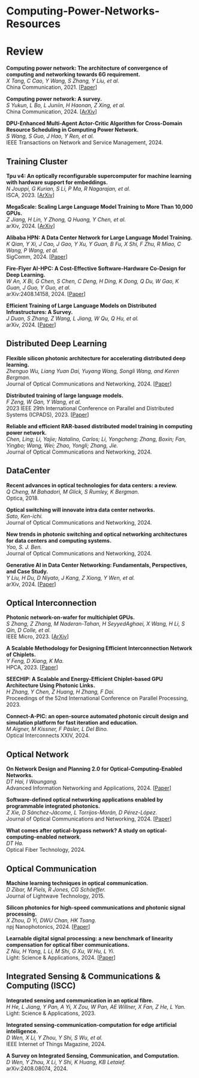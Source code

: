 # Computing-Power-Networks-Resources

# Review

**Computing power network: The architecture of convergence of computing and networking towards 6G requirement.**<br>
*X Tang, C Cao, Y Wang, S Zhang, Y Liu, et al.*<br>
China Communication, 2021.
[[Paper](https://www.6g-ana.com/upload/file/20211012/6376966709144436202981842.pdf)]

**Computing power network: A survey.**<br>
*S Yukun, L Bo, L Juniin, H Haonan, Z Xing, et al.*<br>
China Communication, 2024.
[[ArXiv](https://arxiv.org/pdf/2210.06080)]

**DPU-Enhanced Multi-Agent Actor-Critic Algorithm for Cross-Domain Resource Scheduling in Computing Power Network.**<br>
*S Wang, S Guo, J Hao, Y Ren, et al.*<br>
IEEE Transactions on Network and Service Management, 2024.

## Training Cluster

**Tpu v4: An optically reconfigurable supercomputer for machine learning with hardware support for embeddings.**<br>
*N Jouppi, G Kurian, S Li, P Ma, R Nagarajan, et al.*<br>
ISCA, 2023.
[[ArXiv](https://dl.acm.org/doi/pdf/10.1145/3579371.3589350)]

**MegaScale: Scaling Large Language Model Training to More Than 10,000 GPUs.**<br>
*Z Jiang, H Lin, Y Zhong, Q Huang, Y Chen, et al.*<br>
arXiv, 2024.
[[ArXiv](https://arxiv.org/pdf/2402.15627)]

**Alibaba HPN: A Data Center Network for Large Language Model Training.**<br>
*K Qian, Y Xi, J Cao, J Gao, Y Xu, Y Guan, B Fu, X Shi, F Zhu, R Miao, C Wang, P Wang, et al.*<br>
SigComm, 2024.
[[Paper](https://ennanzhai.github.io/pub/sigcomm24-hpn.pdf)]

**Fire-Flyer AI-HPC: A Cost-Effective Software-Hardware Co-Design for Deep Learning.**<br>
*W An, X Bi, G Chen, S Chen, C Deng, H Ding, K Dong, Q Du, W Gao, K Guan, J Guo, Y Guo, et al.*<br>
arXiv:2408.14158, 2024.
[[Paper](https://arxiv.org/pdf/2408.14158)]

**Efficient Training of Large Language Models on Distributed Infrastructures: A Survey.**<br>
*J Duan, S Zhang, Z Wang, L Jiang, W Qu, Q Hu, et al.*<br>
arXiv, 2024.
[[Paper](https://arxiv.org/pdf/2407.20018)]

## Distributed Deep Learning

**Flexible silicon photonic architecture for accelerating distributed deep learning.**<br>
*Zhenguo Wu, Liang Yuan Dai, Yuyang Wang, Songli Wang, and Keren Bergman.*<br>
Journal of Optical Communications and Networking, 2024.
[[Paper](https://opg.optica.org/jocn/abstract.cfm?uri=jocn-16-2-A157&origin=search)]

**Distributed training of large language models.**<br>
*F Zeng, W Gan, Y Wang, et al.*<br>
2023 IEEE 29th International Conference on Parallel and Distributed Systems (ICPADS), 2023.
[[Paper](https://www.researchgate.net/profile/Wensheng-Gan/publication/379320620_Distributed_Training_of_Large_Language_Models/links/66095106390c214cfd2c968b/Distributed-Training-of-Large-Language-Models.pdf)]

**Reliable and efficient RAR-based distributed model training in computing power network.**<br>
*Chen, Ling; Li, Yajie; Natalino, Carlos; Li, Yongcheng; Zhang, Boxin; Fan, Yingbo; Wang, Wei; Zhao, Yongli; Zhang, Jie.*<br>
Journal of Optical Communications and Networking, 2024.

## DataCenter

**Recent advances in optical technologies for data centers: a review.**<br>
*Q Cheng, M Bahadori, M Glick, S Rumley, K Bergman.*<br>
Optica, 2018.

**Optical switching will innovate intra data center networks.**<br>
*Sato, Ken-ichi.*<br>
Journal of Optical Communications and Networking, 2024.

**New trends in photonic switching and optical networking architectures for data centers and computing systems.**<br>
*Yoo, S. J. Ben.*<br>
Journal of Optical Communications and Networking, 2024.

**Generative AI in Data Center Networking: Fundamentals, Perspectives, and Case Study.**<br>
*Y Liu, H Du, D Niyato, J Kang, Z Xiong, Y Wen, et al.*<br>
arXiv, 2024.
[[Paper](https://arxiv.org/pdf/2409.09343)]

## Optical Interconnection 

**Photonic network-on-wafer for multichiplet GPUs.**<br>
*S Zhang, Z Zhang, M Naderan-Tahan, H SeyyedAghaei, X Wang, H Li, S Qin, D Colle, et al.*<br>
IEEE Micro, 2023.
[[ArXiv](https://backoffice.biblio.ugent.be/download/01GZDWHP8W96YG801R72YVBMC5/01H7D0FSVR2HM86M1D9M7WTDXB)]

**A Scalable Methodology for Designing Efficient Interconnection Network of Chiplets.**<br>
*Y Feng, D Xiang, K Ma.*<br>
HPCA, 2023.
[[Paper](https://www.researchgate.net/profile/Dong-Xiang-10/publication/369515200_A_Scalable_Methodology_for_Designing_Efficient_Interconnection_Network_of_Chiplets/links/65c5e15a34bbff5ba7f6bf25/A-Scalable-Methodology-for-Designing-Efficient-Interconnection-Network-of-Chiplets.pdf)]

**SEECHIP: A Scalable and Energy-Efficient Chiplet-based GPU Architecture Using Photonic Links.**<br>
*H Zhang, Y Chen, Z Huang, H Zhang, F Dai.*<br>
Proceedings of the 52nd International Conference on Parallel Processing, 2023.

**Connect-A-PIC: an open-source automated photonic circuit design and simulation platform for fast iteration and education.**<br>
*M Aigner, M Kissner, F Päsler, L Del Bino.*<br>
Optical Interconnects XXIV, 2024.

## Optical Network

**On Network Design and Planning 2.0 for Optical-Computing-Enabled Networks.**<br>
*DT Hai, I Woungang.*<br>
Advanced Information Networking and Applications, 2024.
[[Paper](https://link.springer.com/chapter/10.1007/978-3-031-57840-3_9)]

**Software-defined optical networking applications enabled by programmable integrated photonics.**<br>
*Z Xie, D Sánchez-Jácome, L Torrijos-Morán, D Pérez-López.*<br>
Journal of Optical Communications and Networking, 2024.
[[Paper](https://arxiv.org/pdf/2404.08648)]

**What comes after optical-bypass network? A study on optical-computing-enabled network.**<br>
*DT Ha.*<br>
Optical Fiber Technology, 2024.

## Optical Communication

**Machine learning techniques in optical communication.**<br>
*D Zibar, M Piels, R Jones, CG Schäeffer.*<br>
Journal of Lightwave Technology, 2015.

**Silicon photonics for high-speed communications and photonic signal processing.**<br>
*X Zhou, D Yi, DWU Chan, HK Tsang.*<br>
npj Nanophotonics, 2024.
[[Paper](https://www.nature.com/articles/s44310-024-00024-7.pdf)]

**Learnable digital signal processing: a new benchmark of linearity compensation for optical fiber communications.**<br>
*Z Niu, H Yang, L Li, M Shi, G Xu, W Hu, L Yi.*<br>
Light: Science & Applications, 2024.
[[Paper](https://www.nature.com/articles/s41377-024-01556-5.pdf)]

## Integrated Sensing & Communications & Computing (ISCC)

**Integrated sensing and communication in an optical fibre.**<br>
*H He, L Jiang, Y Pan, A Yi, X Zou, W Pan, AE Willner, X Fan, Z He, L Yan.*<br>
Light: Science & Applications, 2023.

**Integrated sensing-communication-computation for edge artificial intelligence.**<br>
*D Wen, X Li, Y Zhou, Y Shi, S Wu, et al.*<br>
IEEE Internet of Things Magazine, 2024.

**A Survey on Integrated Sensing, Communication, and Computation.**<br>
*D Wen, Y Zhou, X Li, Y Shi, K Huang, KB Letaief.*<br>
arXiv:2408.08074, 2024.
